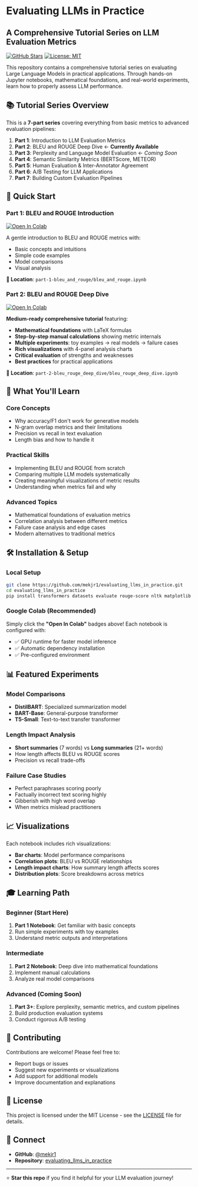 # Evaluating LLMs in Practice
## A Comprehensive Tutorial Series on LLM Evaluation Metrics

[![GitHub Stars](https://img.shields.io/github/stars/mekjr1/evaluating_llms_in_practice?style=social)](https://github.com/mekjr1/evaluating_llms_in_practice)
[![License: MIT](https://img.shields.io/badge/License-MIT-yellow.svg)](https://opensource.org/licenses/MIT)

This repository contains a comprehensive tutorial series on evaluating Large Language Models in practical applications. Through hands-on Jupyter notebooks, mathematical foundations, and real-world experiments, learn how to properly assess LLM performance.

## 📚 Tutorial Series Overview

This is a **7-part series** covering everything from basic metrics to advanced evaluation pipelines:

1. **Part 1**: Introduction to LLM Evaluation Metrics
2. **Part 2**: BLEU and ROUGE Deep Dive ← **Currently Available**
3. **Part 3**: Perplexity and Language Model Evaluation ← *Coming Soon*
4. **Part 4**: Semantic Similarity Metrics (BERTScore, METEOR)
5. **Part 5**: Human Evaluation & Inter-Annotator Agreement
6. **Part 6**: A/B Testing for LLM Applications
7. **Part 7**: Building Custom Evaluation Pipelines

## 🚀 Quick Start

### Part 1: BLEU and ROUGE Introduction
[![Open In Colab](https://colab.research.google.com/assets/colab-badge.svg)](https://colab.research.google.com/github/mekjr1/evaluating_llms_in_practice/blob/master/part-1-bleu_and_rouge/bleu_and_rouge.ipynb?hl=en#runtime_type=gpu)

A gentle introduction to BLEU and ROUGE metrics with:
- Basic concepts and intuitions
- Simple code examples
- Model comparisons
- Visual analysis

**📁 Location**: `part-1-bleu_and_rouge/bleu_and_rouge.ipynb`

### Part 2: BLEU and ROUGE Deep Dive
[![Open In Colab](https://colab.research.google.com/assets/colab-badge.svg)](https://colab.research.google.com/github/mekjr1/evaluating_llms_in_practice/blob/master/part-2-bleu_rouge_deep_dive/bleu_rouge_deep_dive.ipynb?hl=en#runtime_type=gpu)

**Medium-ready comprehensive tutorial** featuring:
- **Mathematical foundations** with LaTeX formulas
- **Step-by-step manual calculations** showing metric internals
- **Multiple experiments**: toy examples → real models → failure cases
- **Rich visualizations** with 4-panel analysis charts
- **Critical evaluation** of strengths and weaknesses
- **Best practices** for practical applications

**📁 Location**: `part-2-bleu_rouge_deep_dive/bleu_rouge_deep_dive.ipynb`

## 🎯 What You'll Learn

### Core Concepts
- Why accuracy/F1 don't work for generative models
- N-gram overlap metrics and their limitations
- Precision vs recall in text evaluation
- Length bias and how to handle it

### Practical Skills
- Implementing BLEU and ROUGE from scratch
- Comparing multiple LLM models systematically
- Creating meaningful visualizations of metric results
- Understanding when metrics fail and why

### Advanced Topics
- Mathematical foundations of evaluation metrics
- Correlation analysis between different metrics
- Failure case analysis and edge cases
- Modern alternatives to traditional metrics

## 🛠️ Installation & Setup

### Local Setup
```bash
git clone https://github.com/mekjr1/evaluating_llms_in_practice.git
cd evaluating_llms_in_practice
pip install transformers datasets evaluate rouge-score nltk matplotlib pandas seaborn
```

### Google Colab (Recommended)
Simply click the **"Open In Colab"** badges above! Each notebook is configured with:
- ✅ GPU runtime for faster model inference
- ✅ Automatic dependency installation
- ✅ Pre-configured environment

## 📊 Featured Experiments

### Model Comparisons
- **DistilBART**: Specialized summarization model
- **BART-Base**: General-purpose transformer
- **T5-Small**: Text-to-text transfer transformer

### Length Impact Analysis
- **Short summaries** (7 words) vs **Long summaries** (21+ words)
- How length affects BLEU vs ROUGE scores
- Precision vs recall trade-offs

### Failure Case Studies
- Perfect paraphrases scoring poorly
- Factually incorrect text scoring highly  
- Gibberish with high word overlap
- When metrics mislead practitioners

## 📈 Visualizations

Each notebook includes rich visualizations:
- **Bar charts**: Model performance comparisons
- **Correlation plots**: BLEU vs ROUGE relationships
- **Length impact charts**: How summary length affects scores
- **Distribution plots**: Score breakdowns across metrics

## 🎓 Learning Path

### Beginner (Start Here)
1. **Part 1 Notebook**: Get familiar with basic concepts
2. Run simple experiments with toy examples
3. Understand metric outputs and interpretations

### Intermediate 
1. **Part 2 Notebook**: Deep dive into mathematical foundations
2. Implement manual calculations
3. Analyze real model comparisons

### Advanced (Coming Soon)
1. **Part 3+**: Explore perplexity, semantic metrics, and custom pipelines
2. Build production evaluation systems
3. Conduct rigorous A/B testing

## 🤝 Contributing

Contributions are welcome! Please feel free to:
- Report bugs or issues
- Suggest new experiments or visualizations
- Add support for additional models
- Improve documentation and explanations

## 📄 License

This project is licensed under the MIT License - see the [LICENSE](LICENSE) file for details.

## 🔗 Connect

- **GitHub**: [@mekjr1](https://github.com/mekjr1)
- **Repository**: [evaluating_llms_in_practice](https://github.com/mekjr1/evaluating_llms_in_practice)

---

⭐ **Star this repo** if you find it helpful for your LLM evaluation journey!